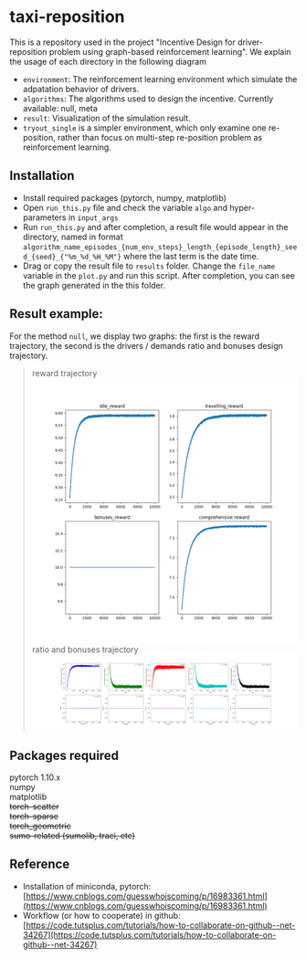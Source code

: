 # taxi-reposition
This is a repository used in the project "Incentive Design for driver-reposition problem using graph-based reinforcement learning". We explain the usage of each directory in the following diagram
* `environment`: The reinforcement learning environment which simulate the adpatation behavior of drivers. 
* `algorithms`: The algorithms used to design the incentive. Currently available: null, meta
* `result`: Visualization of the simulation result.   
* `tryout_single` is a simpler environment, which only examine one re-position, rather than focus on multi-step re-position problem as reinforcement learning.  

## Installation
- Install required packages (pytorch, numpy, matplotlib)  
- Open `run_this.py` file and check the variable `algo` and hyper-parameters in `input_args`  
- Run `run_this.py` and after completion, a result file would appear in the directory, named in format `algorithm_name_episodes_{num_env_steps}_length_{episode_length}_seed_{seed}_{"%m_%d_%H_%M"}` where the last term is the date time.  
- Drag or copy the result file to `results` folder. Change the `file_name` variable in the `plot.py` and run this script. After completion, you can see the graph generated in the this folder. 


## Result example: 
For the method `null`, we display two graphs: the first is the reward trajectory, the second is the drivers / demands ratio and bonuses design trajectory.  
> reward trajectory  
  ![Alt text](https://github.com/ChenqiuXD/taxi-reposition/blob/master/imgs/null_episodes_10000_length_6_seed_35_01_03_15_43_cost_traj.png)  
> ratio and bonuses trajectory  
  ![Alt text](https://github.com/ChenqiuXD/taxi-reposition/blob/master/imgs/null_episodes_10000_length_6_seed_35_01_03_15_43_idle_drivers.png)

## Packages required
pytorch 1.10.x   
numpy  
matplotlib    
~~torch-scatter~~  
~~torch-sparse~~  
~~torch_geometric~~   
~~sumo-related (sumolib, traci, etc)~~

## Reference
- Installation of miniconda, pytorch: 
   [https://www.cnblogs.com/guesswhoiscoming/p/16983361.html](https://www.cnblogs.com/guesswhoiscoming/p/16983361.html)  
- Workflow (or how to cooperate) in github:  
 [https://code.tutsplus.com/tutorials/how-to-collaborate-on-github--net-34267](https://code.tutsplus.com/tutorials/how-to-collaborate-on-github--net-34267)